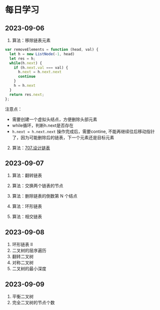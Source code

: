 # 每日学习

## 2023-09-06

1. 算法：移除链表元素

```js
var removeElements = function (head, val) {
  let h = new ListNode(-1, head)
  let res = h;
  while(h.next) {
    if (h.next.val === val) {
      h.next = h.next.next
      continue
    }
    h = h.next
  }
  return res.next;
};
```
注意点：
+ 需要创建一个虚拟头结点，方便删除头部元素
+ while循环，判断h.next是否存在
+ `h.next = h.next.next` 操作完成后，需要contine, 不能再继续往后移动指针了，因为可能删除后的链表，下一个元素还是目标元素

2. 算法：[707.设计链表](https://leetcode.cn/problems/design-linked-list/)


## 2023-09-07

1. 算法：翻转链表

2. 算法：交换两个链表的节点

3. 算法：删除链表的倒数第 N 个结点

4. 算法：环形链表

5. 算法：相交链表

## 2023-09-08
1. 环形链表 II
2. 二叉树的层序遍历
3. 翻转二叉树
4. 对称二叉树
5. 二叉树的最小深度


## 2023-09-09
1. 平衡二叉树
2. 完全二叉树的节点个数